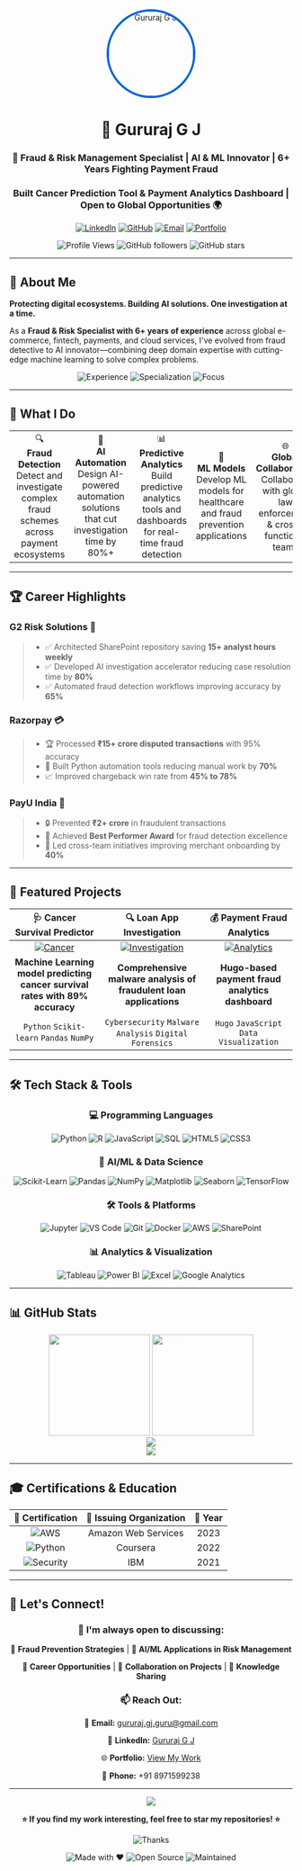 <div align="center">
  <img src="https://avatars.githubusercontent.com/u/107859449?v=4" width="150" alt="Gururaj G J" style="border-radius: 50%; border: 4px solid #0366d6;"/>
  
# 👋 Gururaj G J

### 🚨 Fraud & Risk Management Specialist | AI & ML Innovator | 6+ Years Fighting Payment Fraud

### Built Cancer Prediction Tool & Payment Analytics Dashboard | Open to Global Opportunities 🌍

[![LinkedIn](https://img.shields.io/badge/LinkedIn-0077B5?style=for-the-badge&logo=linkedin&logoColor=white)](https://www.linkedin.com/in/gururaj-gj-52a062b4)
[![GitHub](https://img.shields.io/badge/GitHub-100000?style=for-the-badge&logo=github&logoColor=white)](https://github.com/Gururaj-GJ)
[![Email](https://img.shields.io/badge/Gmail-D14836?style=for-the-badge&logo=gmail&logoColor=white)](mailto:gururaj.gj.guru@gmail.com)
[![Portfolio](https://img.shields.io/badge/Portfolio-FF5722?style=for-the-badge&logo=todoist&logoColor=white)](https://ppl-ai-code-interpreter-files.s3.amazonaws.com/web/direct-files/ebde67bff69ad28ccc66a675b94c43b4/c063324f-7b77-4db3-93e2-5b84ec5cd21d/index.html)

![Profile Views](https://komarev.com/ghpvc/?username=Gururaj-GJ&style=flat-square&color=blueviolet)
![GitHub followers](https://img.shields.io/github/followers/Gururaj-GJ?style=flat-square&color=blue)
![GitHub stars](https://img.shields.io/github/stars/Gururaj-GJ?affiliations=OWNER%2CCOLLABORATOR&style=flat-square&color=yellow)

</div>

---

## 🎯 About Me

**Protecting digital ecosystems. Building AI solutions. One investigation at a time.**

As a **Fraud & Risk Specialist with 6+ years of experience** across global e-commerce, fintech, payments, and cloud services, I've evolved from fraud detective to AI innovator—combining deep domain expertise with cutting-edge machine learning to solve complex problems.

<div align="center">
  <img src="https://img.shields.io/badge/Experience-6%2B%20Years-brightgreen?style=for-the-badge" alt="Experience"/>
  <img src="https://img.shields.io/badge/Specialization-Fraud%20%26%20Risk-red?style=for-the-badge" alt="Specialization"/>
  <img src="https://img.shields.io/badge/Focus-AI%20%26%20ML-blue?style=for-the-badge" alt="Focus"/>
</div>

---

## 💼 What I Do

<table>
<tr>
<td align="center" width="20%">
🔍<br/>
<b>Fraud Detection</b><br/>
Detect and investigate complex fraud schemes across payment ecosystems
</td>
<td align="center" width="20%">
🤖<br/>
<b>AI Automation</b><br/>
Design AI-powered automation solutions that cut investigation time by 80%+
</td>
<td align="center" width="20%">
📊<br/>
<b>Predictive Analytics</b><br/>
Build predictive analytics tools and dashboards for real-time fraud detection
</td>
<td align="center" width="20%">
🧠<br/>
<b>ML Models</b><br/>
Develop ML models for healthcare and fraud prevention applications
</td>
<td align="center" width="20%">
🌐<br/>
<b>Global Collaboration</b><br/>
Collaborate with global law enforcement & cross-functional teams
</td>
</tr>
</table>

---

## 🏆 Career Highlights

### **G2 Risk Solutions** 🎯

> - ✅ Architected SharePoint repository saving **15+ analyst hours weekly**
> - ✅ Developed AI investigation accelerator reducing case resolution time by **80%**
> - ✅ Automated fraud detection workflows improving accuracy by **65%**

### **Razorpay** 💳

> - 🏆 Processed **₹15+ crore disputed transactions** with 95% accuracy
> - 🚀 Built Python automation tools reducing manual work by **70%**
> - 📈 Improved chargeback win rate from **45% to 78%**

### **PayU India** 🌟

> - 🔒 Prevented **₹2+ crore** in fraudulent transactions
> - 🏅 Achieved **Best Performer Award** for fraud detection excellence
> - 🤝 Led cross-team initiatives improving merchant onboarding by **40%**

---

## 🚀 Featured Projects

<div align="center">

| 🩺 **Cancer Survival Predictor** | 🔍 **Loan App Investigation** | 💰 **Payment Fraud Analytics** |
|:---:|:---:|:---:|
| [![Cancer](https://img.shields.io/badge/Healthcare-AI%20Model-green?style=for-the-badge)](https://github.com/Gururaj-GJ/Cancer-Survival-Prediction-Companion) | [![Investigation](https://img.shields.io/badge/Cybersecurity-Forensics-red?style=for-the-badge)](https://github.com/Gururaj-GJ/loan-app-malware-investigation) | [![Analytics](https://img.shields.io/badge/Fintech-Analytics-blue?style=for-the-badge)](https://github.com/Gururaj-GJ/payment-fraud-hugo) |
| **Machine Learning model predicting cancer survival rates with 89% accuracy** | **Comprehensive malware analysis of fraudulent loan applications** | **Hugo-based payment fraud analytics dashboard** |
| `Python` `Scikit-learn` `Pandas` `NumPy` | `Cybersecurity` `Malware Analysis` `Digital Forensics` | `Hugo` `JavaScript` `Data Visualization` |

</div>

---

## 🛠️ Tech Stack & Tools

<div align="center">

### 💻 Programming Languages
![Python](https://img.shields.io/badge/Python-3776AB?style=for-the-badge&logo=python&logoColor=white)
![R](https://img.shields.io/badge/R-276DC3?style=for-the-badge&logo=r&logoColor=white)
![JavaScript](https://img.shields.io/badge/JavaScript-F7DF1E?style=for-the-badge&logo=javascript&logoColor=black)
![SQL](https://img.shields.io/badge/SQL-4479A1?style=for-the-badge&logo=mysql&logoColor=white)
![HTML5](https://img.shields.io/badge/HTML5-E34F26?style=for-the-badge&logo=html5&logoColor=white)
![CSS3](https://img.shields.io/badge/CSS3-1572B6?style=for-the-badge&logo=css3&logoColor=white)

### 🤖 AI/ML & Data Science
![Scikit-Learn](https://img.shields.io/badge/Scikit--learn-F7931E?style=for-the-badge&logo=scikit-learn&logoColor=white)
![Pandas](https://img.shields.io/badge/Pandas-150458?style=for-the-badge&logo=pandas&logoColor=white)
![NumPy](https://img.shields.io/badge/NumPy-013243?style=for-the-badge&logo=numpy&logoColor=white)
![Matplotlib](https://img.shields.io/badge/Matplotlib-11557C?style=for-the-badge&logo=python&logoColor=white)
![Seaborn](https://img.shields.io/badge/Seaborn-3776AB?style=for-the-badge&logo=python&logoColor=white)
![TensorFlow](https://img.shields.io/badge/TensorFlow-FF6F00?style=for-the-badge&logo=tensorflow&logoColor=white)

### 🛠️ Tools & Platforms
![Jupyter](https://img.shields.io/badge/Jupyter-F37626?style=for-the-badge&logo=jupyter&logoColor=white)
![VS Code](https://img.shields.io/badge/VS%20Code-007ACC?style=for-the-badge&logo=visual-studio-code&logoColor=white)
![Git](https://img.shields.io/badge/Git-F05032?style=for-the-badge&logo=git&logoColor=white)
![Docker](https://img.shields.io/badge/Docker-2496ED?style=for-the-badge&logo=docker&logoColor=white)
![AWS](https://img.shields.io/badge/AWS-232F3E?style=for-the-badge&logo=amazon-aws&logoColor=white)
![SharePoint](https://img.shields.io/badge/SharePoint-0078D4?style=for-the-badge&logo=microsoft-sharepoint&logoColor=white)

### 📊 Analytics & Visualization
![Tableau](https://img.shields.io/badge/Tableau-E97627?style=for-the-badge&logo=tableau&logoColor=white)
![Power BI](https://img.shields.io/badge/Power%20BI-F2C811?style=for-the-badge&logo=power-bi&logoColor=black)
![Excel](https://img.shields.io/badge/Excel-217346?style=for-the-badge&logo=microsoft-excel&logoColor=white)
![Google Analytics](https://img.shields.io/badge/Google%20Analytics-E37400?style=for-the-badge&logo=google-analytics&logoColor=white)

</div>

---

## 📊 GitHub Stats

<div align="center">
  <img height="180em" src="https://github-readme-stats.vercel.app/api?username=Gururaj-GJ&show_icons=true&theme=tokyonight&hide_border=true&include_all_commits=true&count_private=true"/>
  <img height="180em" src="https://github-readme-stats.vercel.app/api/top-langs/?username=Gururaj-GJ&layout=compact&theme=tokyonight&hide_border=true"/>
</div>

<div align="center">
  <img src="https://github-readme-streak-stats.herokuapp.com/?user=Gururaj-GJ&theme=tokyonight&hide_border=true"/>
</div>

<div align="center">
  <img src="https://github-readme-activity-graph.vercel.app/graph?username=Gururaj-GJ&theme=tokyo-night&hide_border=true&area=true"/>
</div>

---

## 🎓 Certifications & Education

<div align="center">

| 🎯 **Certification** | 🏢 **Issuing Organization** | 📅 **Year** |
|:---:|:---:|:---:|
| ![AWS](https://img.shields.io/badge/AWS-Cloud%20Practitioner-orange?style=flat-square) | Amazon Web Services | 2023 |
| ![Python](https://img.shields.io/badge/Python-Data%20Science-blue?style=flat-square) | Coursera | 2022 |
| ![Security](https://img.shields.io/badge/Cybersecurity-Fundamentals-red?style=flat-square) | IBM | 2021 |

</div>

---

## 🤝 Let's Connect!

<div align="center">

### 💬 I'm always open to discussing:

🔹 **Fraud Prevention Strategies** | 🔹 **AI/ML Applications in Risk Management**

🔹 **Career Opportunities** | 🔹 **Collaboration on Projects** | 🔹 **Knowledge Sharing**

### 📫 Reach Out:

📧 **Email:** [gururaj.gj.guru@gmail.com](mailto:gururaj.gj.guru@gmail.com)

💼 **LinkedIn:** [Gururaj G J](https://www.linkedin.com/in/gururaj-gj-52a062b4)

🌐 **Portfolio:** [View My Work](https://ppl-ai-code-interpreter-files.s3.amazonaws.com/web/direct-files/ebde67bff69ad28ccc66a675b94c43b4/c063324f-7b77-4db3-93e2-5b84ec5cd21d/index.html)

📱 **Phone:** +91 8971599238

</div>

---

<div align="center">
  <img src="https://capsule-render.vercel.app/api?type=waving&color=gradient&height=100&section=footer"/>
  
  **⭐ If you find my work interesting, feel free to star my repositories! ⭐**
  
  ![Thanks](https://img.shields.io/badge/Thanks_for_visiting!-😊-brightgreen?style=for-the-badge)
  
  ![Made with ❤️](https://img.shields.io/badge/Made%20with-❤️-red?style=for-the-badge)
  ![Open Source](https://img.shields.io/badge/Open%20Source-Yes-green?style=for-the-badge)
  ![Maintained](https://img.shields.io/badge/Maintained-Yes-blue?style=for-the-badge)
</div>
